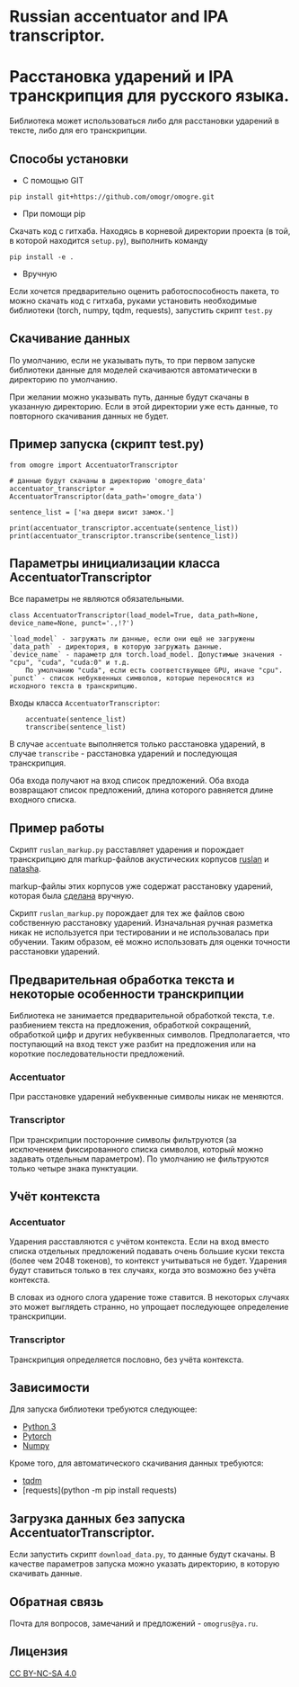 # Russian accentuator and IPA transcriptor.

# Расстановка ударений и IPA транскрипция для русского языка.

Библиотека может использоваться либо для расстановки ударений в тексте, либо для его транскрипции.

## Способы установки

* С помощью GIT

```
pip install git+https://github.com/omogr/omogre.git
```

* При помощи pip

Скачать код с гитхаба. Hаходясь в корневой директории проекта (в той, в которой находится `setup.py`), выполнить команду

```
pip install -e .
```

* Вручную

Если хочется предварительно оценить работоспособность пакета, то можно скачать код с гитхаба, руками установить необходимые библиотеки (torch, numpy, tqdm, requests), запустить скрипт `test.py`

## Скачивание данных

По умолчанию, если не указывать путь, то при первом запуске библиотеки данные для моделей скачиваются автоматически в директорию по умолчанию.

При желании можно указывать путь, данные будут скачаны в указанную директорию. Если в этой директории уже есть данные, то повторного скачивания данных не будет.

## Пример запуска (скрипт test.py)

```
from omogre import AccentuatorTranscriptor

# данные будут скачаны в директорию 'omogre_data'
accentuator_transcriptor = AccentuatorTranscriptor(data_path='omogre_data')

sentence_list = ['на двери висит замок.']

print(accentuator_transcriptor.accentuate(sentence_list))        
print(accentuator_transcriptor.transcribe(sentence_list))
```
       
## Параметры инициализации класса AccentuatorTranscriptor

Все параметры не являются обязательными. 

```
class AccentuatorTranscriptor(load_model=True, data_path=None, device_name=None, punct='.,!?')
```

	`load_model` - загружать ли данные, если они ещё не загружены
	`data_path` - директория, в которую загружать данные.
	`device_name` - параметр для torch.load_model. Допустимые значения - "cpu", "cuda", "cuda:0" и т.д.
		По умолчанию "cuda", если есть соответствующее GPU, иначе "cpu".
	`punct` - список небуквенных символов, которые переносятся из исходного текста в транскрипцию.  
	 
Входы класса `AccentuatorTranscriptor`:

```
	accentuate(sentence_list)
	transcribe(sentence_list)
```
	
В случае `accentuate` выполняется только расcтановка ударений, в случае `transcribe` - расcтановка ударений и последующая транскрипция.

Оба входа получают на вход список предложений.
Оба входа возвращают список предложений, длина которого равняется длине входного списка.

## Пример работы

Скрипт `ruslan_markup.py` расставляет ударения и порождает транскрипцию для markup-файлов акустических корпусов [ruslan](http://dataset.sova.ai/SOVA-TTS/ruslan/ruslan_dataset.tar) и [natasha](http://dataset.sova.ai/SOVA-TTS/natasha/natasha_dataset.tar).

markup-файлы этих корпусов уже содержат расстановку ударений, которая была [сделана](https://habr.com/ru/companies/ashmanov_net/articles/528296/) вручную. 

Скрипт `ruslan_markup.py` порождает для тех же файлов свою собственную расстановку ударений. Изначальная ручная разметка никак не используется при тестировании и не использовалась при обучении. Таким образом, её можно использовать для оценки точности расстановки ударений.

## Предварительная обработка текста и некоторые особенности транскрипции

Библиотека не занимается предварительной обработкой текста, т.е. разбиением текста на предложения, обработкой сокращений, обработкой цифр и других небуквенных символов. Предполагается, что поступающий на вход текст уже разбит на предложения или на короткие последовательности предложений. 

### Accentuator

При расстановке ударений небуквенные символы никак не меняются.

### Transcriptor

При транскрипции посторонние символы фильтруются (за исключением фиксированного списка символов, который можно задавать отдельным параметром). По умолчанию не фильтруются только четыре знака пунктуации.
 
## Учёт контекста

### Accentuator

Ударения расставляются с учётом контекста. Если на вход вместо списка отдельных предложений подавать очень большие куски текста (более чем 2048 токенов), то контекст учитываться не будет. Ударения будут ставиться только в тех случаях, когда это возможно без учёта контекста.

В словах из одного слога ударение тоже ставится. В некоторых случаях это может выглядеть странно, но упрощает последующее определение транскрипции. 

### Transcriptor

Транскрипция определяется пословно, без учёта контекста.

## Зависимости

Для запуска библиотеки требуются следующее:
* [Python 3](https://www.python.org/)
* [Pytorch](https://pytorch.org/)
* [Numpy](https://numpy.org/)

Кроме того, для автоматического скачивания данных требуются:
* [tqdm](https://tqdm.github.io/)
* [requests](python -m pip install requests)

## Загрузка данных без запуска AccentuatorTranscriptor.

Если запустить скрипт `download_data.py`, то данные будут скачаны. В качестве параметров запуска можно указать директорию, в которую скачивать данные.

## Обратная связь

Почта для вопросов, замечаний и предложений - `omogrus@ya.ru`.

## Лицензия

[CC BY-NC-SA 4.0](https://creativecommons.org/licenses/by-nc-sa/4.0/deed.ru)

